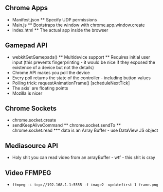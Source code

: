 ## Chrome Apps ##
* Manifest.json
** Specify UDP permissions
* Main.js
** Bootstraps the window with chrome.app.window.create
* Index.html
** The actual app inside the browser

## Gamepad API ##
* webkitGetGamepads()
** Multidevice support
** Requires initial user input (this prevents fingerprinting - it would be nice if they exposed the existence of a device but not the details)
* Chrome API makes you poll the device
* Every poll returns the state of the controller - including button values
* Polling trick: requestAnimationFrame() [scheduleNextTick]
* The axis' are floating points
* Mozilla is nicer

## Chrome Sockets ##
* chrome.socket.create
* sendKeepAliveCommand
** chrome.socket.sendTo
** chrome.socket.read
*** data is an Array Buffer - use DataView JS object

## Mediasource API ##
* Holy shit you can read video from an arrayBuffer - wtf - this shit is cray

## Video FFMPEG ##
* `ffmpeg -i tcp://192.168.1.1:5555 -f image2 -updatefirst 1 frame.png`
